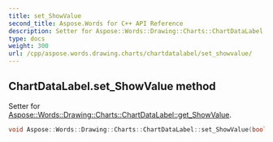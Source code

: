 ```yaml
---
title: set_ShowValue
second_title: Aspose.Words for C++ API Reference
description: Setter for Aspose::Words::Drawing::Charts::ChartDataLabel::get_ShowValue. 
type: docs
weight: 300
url: /cpp/aspose.words.drawing.charts/chartdatalabel/set_showvalue/
---
```

## ChartDataLabel.set_ShowValue method


Setter for [Aspose::Words::Drawing::Charts::ChartDataLabel::get_ShowValue](../get_showvalue/).

```cpp
void Aspose::Words::Drawing::Charts::ChartDataLabel::set_ShowValue(bool value)
```

